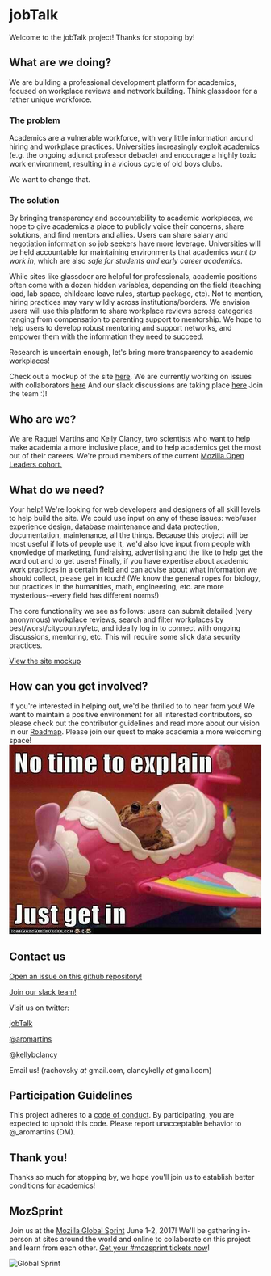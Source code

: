 # jobTalk

Welcome to the jobTalk project! Thanks for stopping by!

## What are we doing?
We are building a professional development platform for academics, focused on workplace reviews and network building. Think glassdoor for a rather unique workforce. 

### The problem 
Academics are a vulnerable workforce, with very little information around hiring and workplace practices. Universities increasingly exploit academics (e.g. the ongoing adjunct professor debacle) and encourage a highly toxic work environment, resulting in a vicious cycle of old boys clubs. 

We want to change that.

### The solution

By bringing transparency and accountability to academic workplaces, we hope to give academics a place to publicly voice their concerns, share solutions, and find mentors and allies. Users can share salary and negotiation information so job seekers have more leverage. Universities will be held accountable for maintaining environments that academics *want to work in*, which are also *safe for students and early career academics*. 

While sites like glassdoor are helpful for professionals, academic positions often come with a dozen hidden variables, depending on the field (teaching load, lab space, childcare leave rules, startup package, etc). Not to mention, hiring practices may vary wildly across institutions/borders. We envision users will use this platform to share workplace reviews across categories ranging from compensation to parenting support to mentorship. We hope to help users to develop robust mentoring and support networks, and empower them with the information they need to succeed.

Research is uncertain enough, let's bring more transparency to academic workplaces!

Check out a mockup of the site [here](https://github.com/voxverus//blob/master/jobTalk%20mockup.pdf).
We are currently working on issues with collaborators [here](https://github.com/safwanrahman/jobtalk_beta/issues)
And our slack discussions are taking place [here](https://jobtalk-self-sign-in.herokuapp.com/)
Join the team :)!

## Who are we?

We are Raquel Martins and Kelly Clancy, two scientists who want to help make academia a more inclusive place, and to help academics get the most out of their careers. We're proud members of the current <a href='https://medium.com/@MozOpenLeaders'>Mozilla Open Leaders cohort.</a>

## What do we need?

Your help! We're looking for web developers and designers of all skill levels to help build the site. We could use input on any of these issues: web/user experience design, database maintenance and data protection, documentation, maintenance, all the things.  Because this project will be most useful if lots of people use it, we'd also love input from people with knowledge of marketing, fundraising, advertising and the like to help get the word out and to get users! Finally, if you have expertise about academic work practices in a certain field and can advise about what information we should collect, please get in touch! (We know the general ropes for biology, but practices in the humanities, math, engineering, etc. are more mysterious--every field has different norms!)

The core functionality we see as follows: users can submit detailed (very anonymous) workplace reviews, search and filter workplaces by best/worst/citycountry/etc, and ideally log in to connect with ongoing discussions, mentoring, etc. This will require some slick data security practices. 

[View the site mockup](https://github.com/voxverus/JobTalk/blob/master/jobTalk%20mockup.pdf)

## How can you get involved?

If you're interested in helping out, we'd be thrilled to to hear from you! We want to maintain a positive environment for all interested contributors, so please check out the contributor guidelines and read more about our vision in our [Roadmap](https://docs.google.com/document/d/1vmuGnl6ipPJgVkG9dYw_yOzqBk3-p8EWiEbKyiUunxU/edit?ts=58d83ff5).
Please join our quest to make academia a more welcoming space!
![My image](img/no_time.jpg)

## Contact us

<a href='https://github.com/voxverus/GlassCeiling/issues'>Open an issue on this github repository!</a>

<a href='http://voxverus.slack.com'>Join our slack team!</a>

Visit us on twitter: 

[jobTalk](https://twitter.com/voxverus)

<a href='https://twitter.com/kellybclancy'>@aromartins</a> 

<a href='https://twitter.com/kellybclancy'>@kellybclancy</a>

Email us! (rachovsky _at_ gmail.com, clancykelly _at_ gmail.com)


## Participation Guidelines

This project adheres to a <a href='https://github.com/voxverus/GlassCeiling/blob/master/CODE_OF_CONDUCT.md'>code of conduct</a>. By participating, you are expected to uphold this code. Please report unacceptable behavior to @_aromartins (DM).

## Thank you!

Thanks so much for stopping by, we hope you'll join us to establish better conditions for academics! 


## MozSprint

Join us at the [Mozilla Global Sprint](http://mozilla.github.io/global-sprint/) June 1-2, 2017! We'll be gathering in-person at sites around the world and online to collaborate on this project and learn from each other. [Get your #mozsprint tickets now](http://mozilla.github.io/global-sprint/)!

![Global Sprint](https://cloud.githubusercontent.com/assets/617994/24632585/b2b07dcc-1892-11e7-91cf-f9e473187cf7.png)
